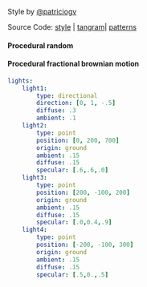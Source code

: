 Style by [@patriciogv](https://twitter.com/patriciogv)

Source Code: [style](https://github.com/tangrams/tangram-sandbox/blob/gh-pages/styles/specular-dust.yaml) | [tangram](https://github.com/tangrams/tangram)| [patterns](http://tangrams.github.io/ProceduralTextures/)

<a href="code.html#shaders/random.frag"><canvas class="canvas" data-fragment-url="shaders/random.frag" width="200px" height="200px"></canvas></a>
#### Procedural random

<a href="code.html#shaders/fbm.frag"><canvas class="canvas" data-fragment-url="shaders/fbm.frag" width="200px" height="200px"></canvas></a>
#### Procedural fractional brownian motion

```yaml
lights:
    light1:
        type: directional
        direction: [0, 1, -.5]
        diffuse: .3
        ambient: .1
    light2:
        type: point
        position: [0, 200, 700]
        origin: ground
        ambient: .15
        diffuse: .15
        specular: [.6,.6,.0]
    light3:
        type: point
        position: [200, -100, 200]
        origin: ground
        ambient: .15
        diffuse: .15
        specular: [.0,0.4,.9]
    light4:
        type: point
        position: [-200, -100, 300]
        origin: ground
        ambient: .15
        diffuse: .15
        specular: [.5,0.,.5]
```